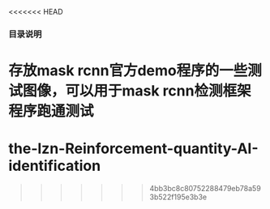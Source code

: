 <<<<<<< HEAD
### 目录说明
存放mask rcnn官方demo程序的一些测试图像，可以用于mask rcnn检测框架程序跑通测试
=======
# the-lzn-Reinforcement-quantity-AI-identification
>>>>>>> 4bb3bc8c80752288479eb78a593b522f195e3b3e
